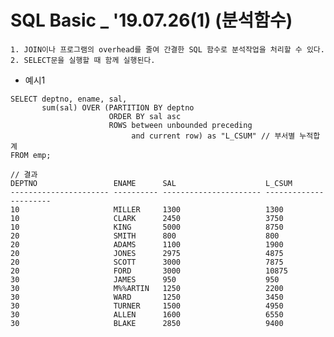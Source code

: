 # SQL Basic _ '19.07.26(1) (분석함수)
    
    1. JOIN이나 프로그램의 overhead를 줄여 간결한 SQL 함수로 분석작업을 처리할 수 있다.
    2. SELECT문을 실행할 때 함께 실행된다.
    
    
   * 예시1
   
    SELECT deptno, ename, sal,
           sum(sal) OVER (PARTITION BY deptno
                          ORDER BY sal asc
                          ROWS between unbounded preceding
                               and current row) as "L_CSUM" // 부서별 누적합계
    FROM emp;
    
    // 결과
    DEPTNO                 ENAME      SAL                    L_CSUM                 
    ---------------------- ---------- ---------------------- ---------------------- 
    10                     MILLER     1300                   1300                   
    10                     CLARK      2450                   3750                   
    10                     KING       5000                   8750                   
    20                     SMITH      800                    800                    
    20                     ADAMS      1100                   1900                   
    20                     JONES      2975                   4875                   
    20                     SCOTT      3000                   7875                   
    20                     FORD       3000                   10875                  
    30                     JAMES      950                    950                    
    30                     M%%ARTIN   1250                   2200                   
    30                     WARD       1250                   3450                   
    30                     TURNER     1500                   4950                   
    30                     ALLEN      1600                   6550                   
    30                     BLAKE      2850                   9400                   
